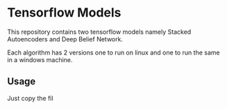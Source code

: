 # Tensorflow Models

This repository contains two tensorflow models namely Stacked Autoencoders and Deep Belief Network.

Each algorithm has 2 versions one to run on linux and one to run the same in a windows machine.

## Usage

Just copy the fil 



